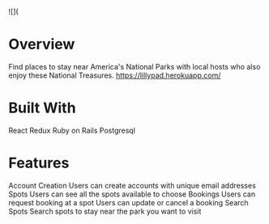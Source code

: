 ![](
# Overview
Find places to stay near America's National Parks with local hosts who also enjoy these National Treasures.
https://lillypad.herokuapp.com/
# Built With
React
Redux
Ruby on Rails
Postgresql
# Features
Account Creation
Users can create accounts with unique email addresses
Spots
Users can see all the spots available to choose
Bookings
Users can request booking at a spot
Users can update or cancel a booking
Search Spots
Search spots to stay near the park you want to visit
